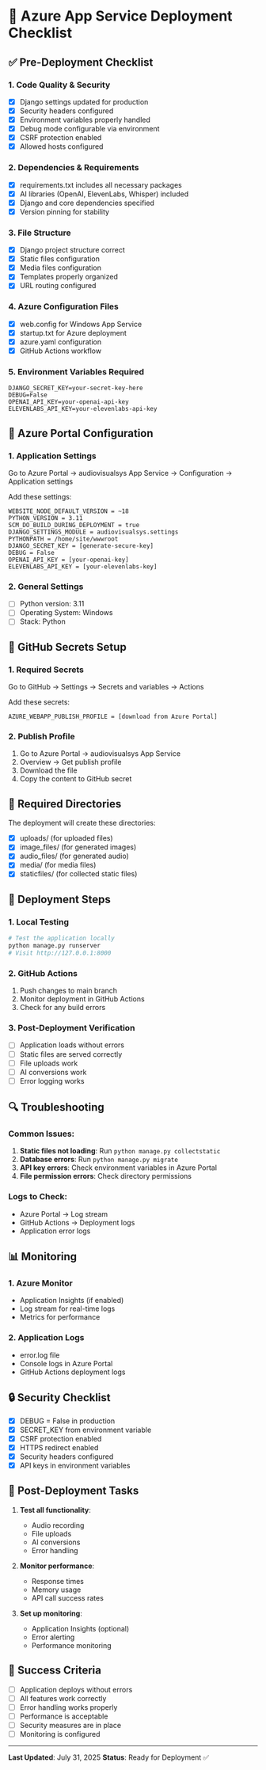 # 🚀 Azure App Service Deployment Checklist

## ✅ Pre-Deployment Checklist

### 1. **Code Quality & Security**
- [x] Django settings updated for production
- [x] Security headers configured
- [x] Environment variables properly handled
- [x] Debug mode configurable via environment
- [x] CSRF protection enabled
- [x] Allowed hosts configured

### 2. **Dependencies & Requirements**
- [x] requirements.txt includes all necessary packages
- [x] AI libraries (OpenAI, ElevenLabs, Whisper) included
- [x] Django and core dependencies specified
- [x] Version pinning for stability

### 3. **File Structure**
- [x] Django project structure correct
- [x] Static files configuration
- [x] Media files configuration
- [x] Templates properly organized
- [x] URL routing configured

### 4. **Azure Configuration Files**
- [x] web.config for Windows App Service
- [x] startup.txt for Azure deployment
- [x] azure.yaml configuration
- [x] GitHub Actions workflow

### 5. **Environment Variables Required**
```
DJANGO_SECRET_KEY=your-secret-key-here
DEBUG=False
OPENAI_API_KEY=your-openai-api-key
ELEVENLABS_API_KEY=your-elevenlabs-api-key
```

## 🔧 Azure Portal Configuration

### 1. **Application Settings**
Go to Azure Portal → audiovisualsys App Service → Configuration → Application settings

Add these settings:
```
WEBSITE_NODE_DEFAULT_VERSION = ~18
PYTHON_VERSION = 3.11
SCM_DO_BUILD_DURING_DEPLOYMENT = true
DJANGO_SETTINGS_MODULE = audiovisualsys.settings
PYTHONPATH = /home/site/wwwroot
DJANGO_SECRET_KEY = [generate-secure-key]
DEBUG = False
OPENAI_API_KEY = [your-openai-key]
ELEVENLABS_API_KEY = [your-elevenlabs-key]
```

### 2. **General Settings**
- [ ] Python version: 3.11
- [ ] Operating System: Windows
- [ ] Stack: Python

## 🔑 GitHub Secrets Setup

### 1. **Required Secrets**
Go to GitHub → Settings → Secrets and variables → Actions

Add these secrets:
```
AZURE_WEBAPP_PUBLISH_PROFILE = [download from Azure Portal]
```

### 2. **Publish Profile**
1. Go to Azure Portal → audiovisualsys App Service
2. Overview → Get publish profile
3. Download the file
4. Copy the content to GitHub secret

## 📁 Required Directories

The deployment will create these directories:
- [x] uploads/ (for uploaded files)
- [x] image_files/ (for generated images)
- [x] audio_files/ (for generated audio)
- [x] media/ (for media files)
- [x] staticfiles/ (for collected static files)

## 🚀 Deployment Steps

### 1. **Local Testing**
```bash
# Test the application locally
python manage.py runserver
# Visit http://127.0.0.1:8000
```

### 2. **GitHub Actions**
1. Push changes to main branch
2. Monitor deployment in GitHub Actions
3. Check for any build errors

### 3. **Post-Deployment Verification**
- [ ] Application loads without errors
- [ ] Static files are served correctly
- [ ] File uploads work
- [ ] AI conversions work
- [ ] Error logging works

## 🔍 Troubleshooting

### Common Issues:
1. **Static files not loading**: Run `python manage.py collectstatic`
2. **Database errors**: Run `python manage.py migrate`
3. **API key errors**: Check environment variables in Azure Portal
4. **File permission errors**: Check directory permissions

### Logs to Check:
- Azure Portal → Log stream
- GitHub Actions → Deployment logs
- Application error logs

## 📊 Monitoring

### 1. **Azure Monitor**
- Application Insights (if enabled)
- Log stream for real-time logs
- Metrics for performance

### 2. **Application Logs**
- error.log file
- Console logs in Azure Portal
- GitHub Actions deployment logs

## 🔒 Security Checklist

- [x] DEBUG = False in production
- [x] SECRET_KEY from environment variable
- [x] CSRF protection enabled
- [x] HTTPS redirect enabled
- [x] Security headers configured
- [x] API keys in environment variables

## 📝 Post-Deployment Tasks

1. **Test all functionality**:
   - Audio recording
   - File uploads
   - AI conversions
   - Error handling

2. **Monitor performance**:
   - Response times
   - Memory usage
   - API call success rates

3. **Set up monitoring**:
   - Application Insights (optional)
   - Error alerting
   - Performance monitoring

## 🎯 Success Criteria

- [ ] Application deploys without errors
- [ ] All features work correctly
- [ ] Error handling works properly
- [ ] Performance is acceptable
- [ ] Security measures are in place
- [ ] Monitoring is configured

---

**Last Updated**: July 31, 2025
**Status**: Ready for Deployment ✅
